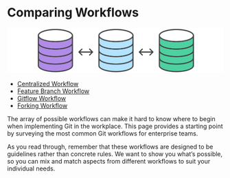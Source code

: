 # Comparing Workflows

![PNG](static/hero.svg)

* [Centralized Workflow](centralized_workflow/)
* [Feature Branch Workflow](feature_branch_workflow/)
* [Gitflow Workflow](gitflow_workflow/)
* [Forking Workflow](forking_workflow/)


The array of possible workflows can make it hard to know where to begin when implementing Git in the workplace. This page provides a starting point by surveying the most common Git workflows for enterprise teams.

As you read through, remember that these workflows are designed to be guidelines rather than concrete rules. We want to show you what’s possible, so you can mix and match aspects from different workflows to suit your individual needs.
